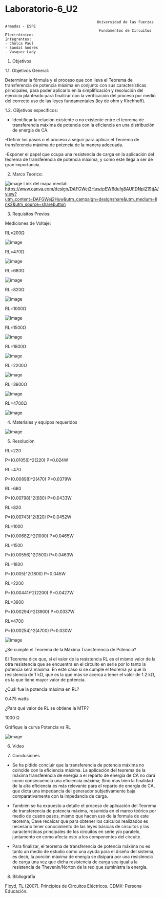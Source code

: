 # Laboratorio-6_U2

                                              Universidad de las Fuerzas Armadas - ESPE
                                               Fundamentos de Circuitos Electróinicos
    Integrantes:
    - Cholca Paul
    - Sandal Andrés
    - Vasquez Lady
1. Objetivos

1.1. Objetivos General:

Determinar la fórmula y el proceso que con lleva el Teorema de transferencia de potencia máxima en conjunto con sus características principales, para poder aplicarlo en la simplificación y resolución del ejercicio planteado para finalizar con la verificación del proceso por medio del correcto uso de las leyes fundamentales (ley de ohm y Kirchhoff).

1.2. OBjetivos especificos:

- Identificar la relación existente o no existente entre el teorema de transferencia máxima de potencia con la eficiencia en una distribución de energía de CA.

-Definir los pasos o el proceso a seguir para aplicar el Teorema de transferencia máxima de potencia de la manera adecuada.

-Exponer el papel que ocupa una resistencia de carga en la aplicación del teorema de transferencia de potencia máxima, y como este llega a ser de gran importancia.

2. Marco Teorico:

![image](https://user-images.githubusercontent.com/105687375/178885736-3dd417e3-6ef3-45e8-a0a4-93846abe1c9c.png)
Link del mapa mental: https://www.canva.com/design/DAFGWej2Huw/pEW6dufg8AUFDNpl219tjA/view?utm_content=DAFGWej2Huw&utm_campaign=designshare&utm_medium=link2&utm_source=sharebutton

3. Requisitos Previos:

Mediciones de Voltaje:

RL=200Ω

![image](https://user-images.githubusercontent.com/105687213/178889971-97295408-af67-46cf-8734-53edec463bac.png)

RL=470Ω

![image](https://user-images.githubusercontent.com/105687375/178890514-805e98cd-0565-461d-8783-17445587f450.png)

RL=680Ω

![image](https://user-images.githubusercontent.com/105687375/178891723-a5b4a2f6-3c0f-45b8-b8bb-454258eafd88.png)

RL=820Ω

![image](https://user-images.githubusercontent.com/105687375/178891338-cc37cd94-954e-4c2e-949a-35a094d23830.png)

RL=1000Ω

![image](https://user-images.githubusercontent.com/105687375/178892065-eddcc9f3-78ef-4e2a-b2cb-6fac6f9856c5.png)

RL=1500Ω

![image](https://user-images.githubusercontent.com/105687375/178893512-0b139394-16fc-4563-88e6-b6a14714e8c9.png)

RL=1800Ω

![image](https://user-images.githubusercontent.com/105687375/178893599-15aef7a8-0bff-448b-9296-604d9d74973e.png)

RL=2200Ω

![image](https://user-images.githubusercontent.com/105687375/178893712-aee3c4bd-e525-4f62-9253-152e54538ede.png)

RL=3900Ω

![image](https://user-images.githubusercontent.com/105687375/178893814-e036a2fc-6451-4222-b08f-ee64ec3ccc6b.png)

RL=4700Ω

![image](https://user-images.githubusercontent.com/105687375/178893927-e401fa61-d897-41d9-a026-d888ff19dda9.png)

4. Materiales y equipos requeridos

![image](https://user-images.githubusercontent.com/105684550/178894499-1ed19bc8-e46c-43e6-bdf5-b2bee60ecfdd.png)

5. Resolución

RL=220

P=(0.01056)^2(220)       P=0.024W

RL=470

P=(0.00898)^2(470)       P=0.0379W

RL=680

P=(0.00798)^2(680)       P=0.0433W

RL=820

P=(0.00743)^2(820)       P=0.0452W

RL=1000

P=(0.00682)^2(1000)       P=0.0465W

RL=1500

P=(0.00556)^2(1500)       P=0.0463W

RL=1800

P=(0.005)^2(1800)       P=0.045W

RL=2200

P=(0.00441)^2(2200)       P=0.0427W

RL=3900

P=(0.00294)^2(3900)       P=0.0337W

RL=4700

P=(0.00254)^2(4700)       P=0.030W

![image](https://user-images.githubusercontent.com/105684550/178894781-2ffca972-0802-4699-85f9-44f38ceed8f3.png)

¿Se cumple el Teorema de la Máxima Transferencia de Potencia?

El Teorema dice que, si el valor de la resistencia RL es el mismo valor de la otra resistencia que se encuentra en el circuito en serie por lo tanto la potencia será máxima. En este caso si se cumple el teorema ya que la resistencia de 1 kΩ, que es la que más se acerca a tener el valor de 1.2 kΩ, es la que tiene mayor valor de potencia.

¿Cuál fue la potencia máxima en RL? 

0.475  watts

¿Para qué valor de RL se obtiene la MTP? 

1000 Ω

Gráfique la curva Potencia vs RL

![image](https://user-images.githubusercontent.com/105687213/178897165-8761e2d4-56df-4a0c-82fc-4053079f7ea4.png)



6. Video

7. Conclusiones

- Se ha pidido concluir que la transferencia de potencia máxima no coincide con la eficiencia máxima. La aplicación del teorema de la máxima transferencia de energía a el reparto de energía de CA no dará como consecuencia una eficiencia máxima; Sino mas bien la finalidad de la alta eficiencia es más relevante para el reparto de energía de CA, que dicta una impedancia del generador subjetivamente baja comparativamente con la impedancia de carga. 

- También se ha expuesto a detalle el proceso de aplicación del Teorema de transferencia de potencia máxima, resumida en el marco teórico por medio de cuatro pasos, mismo que hacen uso de la formula de este teorema; Cave recalcar que para obtener los calculos realizados es necesario tener conocimiento de las leyes básicas de circuitos y las características principales de los circuitos en serie y/o paralelo, juntamento en como afecta esto a los componentes del circuito.

- Para finalizar, el teorema de transferencia de potencia máxima no es tanto un medio de estudio como una ayuda para el diseño del sistema, es decir, la porción máxima de energía se disipará por una resistencia de carga una vez que dicha resistencia de carga sea igual a la resistencia de Thevenin/Norton de la red que suministra la energía.

8. Bibliografía

Floyd, TL (2007). Principios de Circuitos Eléctricos. CDMX: Persona Educación.


  

